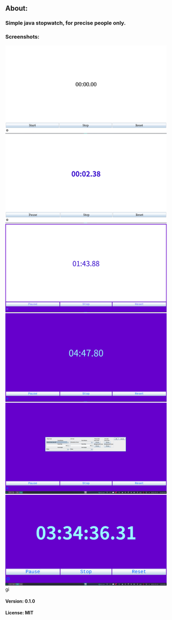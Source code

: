 ## About: 
### Simple java stopwatch, for precise people only.

### Screenshots:
<img alt="default screen timer stopped" src="./Screenshots/1.png">
<img alt="default screen with changed timer font color timer running" src="./Screenshots/2.png">
<img alt="default screen with changed ui background and font color timer running" src="./Screenshots/3.png">
<img alt="default screen with changed ui and timer background and font color timer running" src="./Screenshots/4.png">
<img alt="default screen with changed ui and timer background and font color with settings" src="./Screenshots/5.png">
<img alt="default screen with changed ui and timer background and font color with settings and timer running" src="./Screenshots/6.png">gi

#### Version: 0.1.0
#### License: MIT